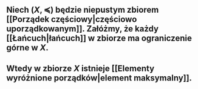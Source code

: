 ## Niech $(X,\preceq)$ będzie niepustym zbiorem [[Porządek częściowy|częściowo uporządkowanym]]. Załóżmy, że każdy [[Łańcuch|łańcuch]] w zbiorze  ma ograniczenie górne w $X$.
##  Wtedy w zbiorze $X$ istnieje [[Elementy wyróżnione porządków|element maksymalny]].
